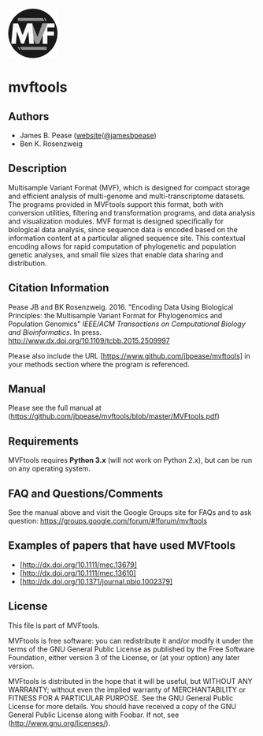 ![logo](https://github.com/jbpease/mvftools/blob/master/doc/logo.png)

# mvftools

## Authors

* James B. Pease ([website](http://peaselab.github.io)([@jamesbpease](https://twitter.com/jamesbpease/))
* Ben K. Rosenzweig

## Description
Multisample Variant Format (MVF), which is designed for compact storage and efficient analysis of multi-genome and multi-transcriptome datasets.  The programs provided in MVFtools support this format, both with conversion utilities, filtering and transformation programs, and data analysis and visualization modules.  MVF format is designed specifically for biological data analysis, since sequence data is encoded based on the information content at a particular aligned sequence site.  This contextual encoding allows for rapid computation of phylogenetic and population genetic analyses, and small file sizes that enable data sharing and distribution.

## Citation Information

Pease JB and BK Rosenzweig. 2016. "Encoding Data Using Biological Principles: the Multisample Variant Format for Phylogenomics and Population Genomics" *IEEE/ACM Transactions on Computational Biology and Bioinformatics*. In press. http://www.dx.doi.org/10.1109/tcbb.2015.2509997

Please also include the URL [https://www.github.com/jbpease/mvftools] in your methods section where the program is referenced.

## Manual

Please see the full manual at (https://github.com/jbpease/mvftools/blob/master/MVFtools.pdf)


## Requirements

MVFtools requires **Python 3.x** (will not work on Python 2.x), but can be run on any operating system.

## FAQ and Questions/Comments
See the manual above and visit the Google Groups site for FAQs and to ask question:
https://groups.google.com/forum/#!forum/mvftools

## Examples of papers that have used MVFtools

* [http://dx.doi.org/10.1111/mec.13679]
* [http://dx.doi.org/10.1111/mec.13610]
* [http://dx.doi.org/10.1371/journal.pbio.1002379]

## License
This file is part of MVFtools.

MVFtools is free software: you can redistribute it and/or modify it under the terms of the GNU General Public License as published by the Free Software Foundation, either version 3 of the License, or (at your option) any later version.

MVFtools is distributed in the hope that it will be useful, but WITHOUT ANY WARRANTY; without even the implied warranty of MERCHANTABILITY or FITNESS FOR A PARTICULAR PURPOSE.  See the GNU General Public License for more details. You should have received a copy of the GNU General Public License along with Foobar.  If not, see (http://www.gnu.org/licenses/).


